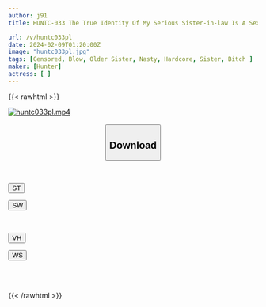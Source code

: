 ```yaml
---
author: j91
title: HUNTC-033 The True Identity Of My Serious Sister-in-law Is A Sex-crazed Woman Who Loves Dicks And No Matter How Hard She Thrusts In, No Matter How Much Sperm She Shoots, It's Not Enough! I Usually Restrain Myself...

url: /v/huntc033pl
date: 2024-02-09T01:20:00Z
image: "huntc033pl.jpg"
tags: [Censored, Blow, Older Sister, Nasty, Hardcore, Sister, Bitch	]
maker: [Hunter]
actress: [ ]
---
```



{{< rawhtml >}}

<div class="video" data-videoid="9XkBo3QGOYTakxb">
    <a href="javascript:;">
        <img src="/v/huntc033pl/huntc033pl.jpg" width="WIDTH" height="HEIGHT" alt="huntc033pl.mp4" loading="lazy">
    </a>
</div>

<script type="text/javascript" src="https://j91.asia/asset/on-demand-st.js"></script>

<br>
  <link rel="stylesheet" href="https://j91.asia/asset/bs5.css">
  
  <center>
  <button class="btn btn-primary" type="button" data-bs-toggle="collapse" data-bs-target=".multi-collapse" aria-expanded="false" aria-controls="multiCollapseExample1 multiCollapseExample2"><h2>Download</h2></button></center>
</p>
<div class="row">
  <div class="col">
    <div class="collapse multi-collapse" id="multiCollapseExample1">
      <div class="card card-body">
	      	      <br>
<div class="buttons">  
<p><a href="https://streamtape.to/v/9XkBo3QGOYTakxb" target="_blank"><button class="btn-hover color-3"><i class="fa fa-download"></i> ST</button></a></p>
<p><a href="https://flaswish.com/voiburi33erd" target="_blank"><button class="btn-hover color-2"><i class="fa fa-download"></i> SW</button></a></p></div>
    </div>
  </div>
</div>
  <div class="col">
    <div class="collapse multi-collapse" id="multiCollapseExample2">
      <div class="card card-body">
	      <br>
<div class="buttons">
<p><a href="javascript:;" target="_blank"><button class="btn-hover color-9"><i class="fa fa-download"></i> VH</button></a></p>
<p><a href="javascript:;" target="_blank"><button class="btn-hover color-8"><i class="fa fa-download"></i> WS</button></a></p></div>
<br><br>
      </div>
    </div>
  </div>
</div>

{{< /rawhtml >}}